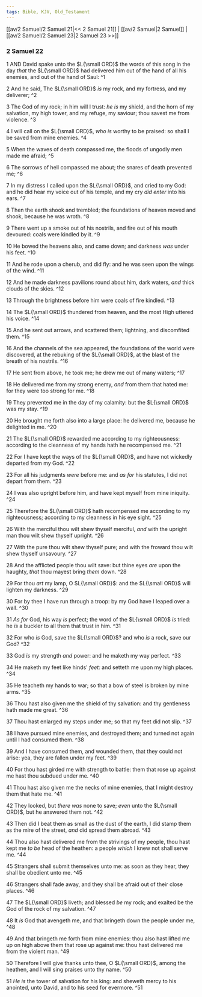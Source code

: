 ```yaml
---
tags: Bible, KJV, Old_Testament
---
```


[[av/2 Samuel/2 Samuel 21|<< 2 Samuel 21]] | [[av/2 Samuel|2 Samuel]] | [[av/2 Samuel/2 Samuel 23|2 Samuel 23 >>]]

### 2 Samuel 22

1 AND David spake unto the $L{\small ORD}$ the words of this song in the day _that_ the $L{\small ORD}$ had delivered him out of the hand of all his enemies, and out of the hand of Saul: ^1

2 And he said, The $L{\small ORD}$ _is_ my rock, and my fortress, and my deliverer; ^2

3 The God of my rock; in him will I trust: _he_ _is_ my shield, and the horn of my salvation, my high tower, and my refuge, my saviour; thou savest me from violence. ^3

4 I will call on the $L{\small ORD}$, _who_ _is_ worthy to be praised: so shall I be saved from mine enemies. ^4

5 When the waves of death compassed me, the floods of ungodly men made me afraid; ^5

6 The sorrows of hell compassed me about; the snares of death prevented me; ^6

7 In my distress I called upon the $L{\small ORD}$, and cried to my God: and he did hear my voice out of his temple, and my cry _did_ _enter_ into his ears. ^7

8 Then the earth shook and trembled; the foundations of heaven moved and shook, because he was wroth. ^8

9 There went up a smoke out of his nostrils, and fire out of his mouth devoured: coals were kindled by it. ^9

10 He bowed the heavens also, and came down; and darkness _was_ under his feet. ^10

11 And he rode upon a cherub, and did fly: and he was seen upon the wings of the wind. ^11

12 And he made darkness pavilions round about him, dark waters, _and_ thick clouds of the skies. ^12

13 Through the brightness before him were coals of fire kindled. ^13

14 The $L{\small ORD}$ thundered from heaven, and the most High uttered his voice. ^14

15 And he sent out arrows, and scattered them; lightning, and discomfited them. ^15

16 And the channels of the sea appeared, the foundations of the world were discovered, at the rebuking of the $L{\small ORD}$, at the blast of the breath of his nostrils. ^16

17 He sent from above, he took me; he drew me out of many waters; ^17

18 He delivered me from my strong enemy, _and_ from them that hated me: for they were too strong for me. ^18

19 They prevented me in the day of my calamity: but the $L{\small ORD}$ was my stay. ^19

20 He brought me forth also into a large place: he delivered me, because he delighted in me. ^20

21 The $L{\small ORD}$ rewarded me according to my righteousness: according to the cleanness of my hands hath he recompensed me. ^21

22 For I have kept the ways of the $L{\small ORD}$, and have not wickedly departed from my God. ^22

23 For all his judgments _were_ before me: and _as_ _for_ his statutes, I did not depart from them. ^23

24 I was also upright before him, and have kept myself from mine iniquity. ^24

25 Therefore the $L{\small ORD}$ hath recompensed me according to my righteousness; according to my cleanness in his eye sight. ^25

26 With the merciful thou wilt shew thyself merciful, _and_ with the upright man thou wilt shew thyself upright. ^26

27 With the pure thou wilt shew thyself pure; and with the froward thou wilt shew thyself unsavoury. ^27

28 And the afflicted people thou wilt save: but thine eyes _are_ upon the haughty, _that_ thou mayest bring _them_ down. ^28

29 For thou _art_ my lamp, O $L{\small ORD}$: and the $L{\small ORD}$ will lighten my darkness. ^29

30 For by thee I have run through a troop: by my God have I leaped over a wall. ^30

31 _As_ _for_ God, his way _is_ perfect; the word of the $L{\small ORD}$ _is_ tried: he _is_ a buckler to all them that trust in him. ^31

32 For who _is_ God, save the $L{\small ORD}$? and who _is_ a rock, save our God? ^32

33 God _is_ my strength _and_ power: and he maketh my way perfect. ^33

34 He maketh my feet like hinds' _feet:_ and setteth me upon my high places. ^34

35 He teacheth my hands to war; so that a bow of steel is broken by mine arms. ^35

36 Thou hast also given me the shield of thy salvation: and thy gentleness hath made me great. ^36

37 Thou hast enlarged my steps under me; so that my feet did not slip. ^37

38 I have pursued mine enemies, and destroyed them; and turned not again until I had consumed them. ^38

39 And I have consumed them, and wounded them, that they could not arise: yea, they are fallen under my feet. ^39

40 For thou hast girded me with strength to battle: them that rose up against me hast thou subdued under me. ^40

41 Thou hast also given me the necks of mine enemies, that I might destroy them that hate me. ^41

42 They looked, but _there_ _was_ none to save; _even_ unto the $L{\small ORD}$, but he answered them not. ^42

43 Then did I beat them as small as the dust of the earth, I did stamp them as the mire of the street, _and_ did spread them abroad. ^43

44 Thou also hast delivered me from the strivings of my people, thou hast kept me _to_ _be_ head of the heathen: a people _which_ I knew not shall serve me. ^44

45 Strangers shall submit themselves unto me: as soon as they hear, they shall be obedient unto me. ^45

46 Strangers shall fade away, and they shall be afraid out of their close places. ^46

47 The $L{\small ORD}$ liveth; and blessed _be_ my rock; and exalted be the God of the rock of my salvation. ^47

48 It _is_ God that avengeth me, and that bringeth down the people under me, ^48

49 And that bringeth me forth from mine enemies: thou also hast lifted me up on high above them that rose up against me: thou hast delivered me from the violent man. ^49

50 Therefore I will give thanks unto thee, O $L{\small ORD}$, among the heathen, and I will sing praises unto thy name. ^50

51 _He_ _is_ the tower of salvation for his king: and sheweth mercy to his anointed, unto David, and to his seed for evermore. ^51
